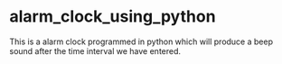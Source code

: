 # alarm_clock_using_python
This is a alarm clock programmed in python which will produce a beep sound after the time interval we have entered.
